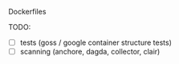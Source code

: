 Dockerfiles

TODO:

- [ ] tests (goss / google container structure tests)
- [ ] scanning (anchore, dagda, collector, clair)
